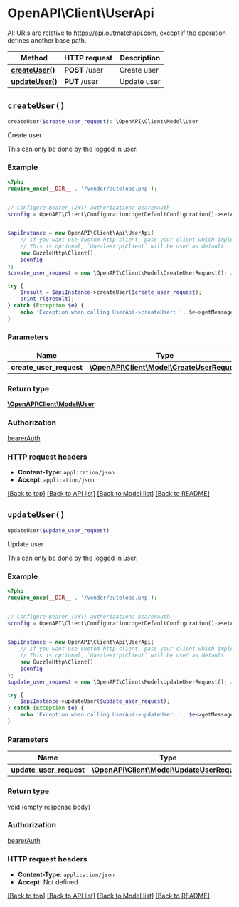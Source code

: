 # OpenAPI\Client\UserApi

All URIs are relative to https://api.outmatchapi.com, except if the operation defines another base path.

| Method | HTTP request | Description |
| ------------- | ------------- | ------------- |
| [**createUser()**](UserApi.md#createUser) | **POST** /user | Create user |
| [**updateUser()**](UserApi.md#updateUser) | **PUT** /user | Update user |


## `createUser()`

```php
createUser($create_user_request): \OpenAPI\Client\Model\User
```

Create user

This can only be done by the logged in user.

### Example

```php
<?php
require_once(__DIR__ . '/vendor/autoload.php');


// Configure Bearer (JWT) authorization: bearerAuth
$config = OpenAPI\Client\Configuration::getDefaultConfiguration()->setAccessToken('YOUR_ACCESS_TOKEN');


$apiInstance = new OpenAPI\Client\Api\UserApi(
    // If you want use custom http client, pass your client which implements `GuzzleHttp\ClientInterface`.
    // This is optional, `GuzzleHttp\Client` will be used as default.
    new GuzzleHttp\Client(),
    $config
);
$create_user_request = new \OpenAPI\Client\Model\CreateUserRequest(); // \OpenAPI\Client\Model\CreateUserRequest

try {
    $result = $apiInstance->createUser($create_user_request);
    print_r($result);
} catch (Exception $e) {
    echo 'Exception when calling UserApi->createUser: ', $e->getMessage(), PHP_EOL;
}
```

### Parameters

| Name | Type | Description  | Notes |
| ------------- | ------------- | ------------- | ------------- |
| **create_user_request** | [**\OpenAPI\Client\Model\CreateUserRequest**](../Model/CreateUserRequest.md)|  | [optional] |

### Return type

[**\OpenAPI\Client\Model\User**](../Model/User.md)

### Authorization

[bearerAuth](../../README.md#bearerAuth)

### HTTP request headers

- **Content-Type**: `application/json`
- **Accept**: `application/json`

[[Back to top]](#) [[Back to API list]](../../README.md#endpoints)
[[Back to Model list]](../../README.md#models)
[[Back to README]](../../README.md)

## `updateUser()`

```php
updateUser($update_user_request)
```

Update user

This can only be done by the logged in user.

### Example

```php
<?php
require_once(__DIR__ . '/vendor/autoload.php');


// Configure Bearer (JWT) authorization: bearerAuth
$config = OpenAPI\Client\Configuration::getDefaultConfiguration()->setAccessToken('YOUR_ACCESS_TOKEN');


$apiInstance = new OpenAPI\Client\Api\UserApi(
    // If you want use custom http client, pass your client which implements `GuzzleHttp\ClientInterface`.
    // This is optional, `GuzzleHttp\Client` will be used as default.
    new GuzzleHttp\Client(),
    $config
);
$update_user_request = new \OpenAPI\Client\Model\UpdateUserRequest(); // \OpenAPI\Client\Model\UpdateUserRequest

try {
    $apiInstance->updateUser($update_user_request);
} catch (Exception $e) {
    echo 'Exception when calling UserApi->updateUser: ', $e->getMessage(), PHP_EOL;
}
```

### Parameters

| Name | Type | Description  | Notes |
| ------------- | ------------- | ------------- | ------------- |
| **update_user_request** | [**\OpenAPI\Client\Model\UpdateUserRequest**](../Model/UpdateUserRequest.md)|  | [optional] |

### Return type

void (empty response body)

### Authorization

[bearerAuth](../../README.md#bearerAuth)

### HTTP request headers

- **Content-Type**: `application/json`
- **Accept**: Not defined

[[Back to top]](#) [[Back to API list]](../../README.md#endpoints)
[[Back to Model list]](../../README.md#models)
[[Back to README]](../../README.md)
